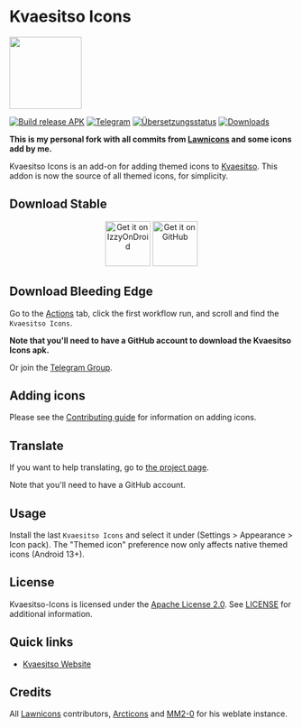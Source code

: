 # Kvaesitso Icons
<img src="https://github.com/daywalk3r666/Kvaesitso-Icons/blob/main/app/src/main/res/mipmap-xxxhdpi/ic_launcher_round.png" width="128">

[![Build release APK](https://github.com/daywalk3r666/Kvaesitso-Icons/actions/workflows/build_release_apk.yml/badge.svg)](https://github.com/daywalk3r666/Kvaesitso-Icons/actions/workflows/build_release_apk.yml)
[![Telegram](https://img.shields.io/endpoint?url=https%3A%2F%2Ftg.sumanjay.workers.dev%2FKvaesitsoIcons)](https://t.me/KvaesitsoIcons)
[![Übersetzungsstatus](https://i18n.mm20.de/widgets/kvaesitso-icons/-/strings/svg-badge.svg)](https://i18n.mm20.de/projects/kvaesitso-icons/strings)
[![Downloads](https://img.shields.io/github/downloads/daywalk3r666/Kvaesitso-Icons/total)](https://github.com/daywalk3r666/Kvaesitso-Icons/releases)


**This is my personal fork with all commits from [Lawnicons](https://github.com/LawnchairLauncher/lawnicons) and some icons add by me.**

Kvaesitso Icons is an add-on for adding themed icons to [Kvaesitso](https://github.com/MM2-0/Kvaesitso).
This addon is now the source of all themed icons, for simplicity.


## Download Stable

<div align="center">

[<img src="https://gitlab.com/IzzyOnDroid/repo/-/raw/master/assets/IzzyOnDroid.png" alt="Get it on IzzyOnDroid" height="80">](https://apt.izzysoft.de/fdroid/index/apk/de.kvaesitso.icons)
[<img src="https://raw.githubusercontent.com/vadret/android/master/assets/get-github.png" alt="Get it on GitHub" height="80">](https://github.com/daywalk3r666/Kvaesitso-Icons/releases)

</div>

## Download Bleeding Edge

Go to the [Actions](https://github.com/daywalk3r666/lawnicons/actions/workflows/build_release_apk.yml) tab,
click the first workflow run, and scroll and find the `Kvaesitso Icons`.

**Note that you'll need to have a GitHub account to download the Kvaesitso Icons apk.**

Or join the [Telegram Group](https://t.me/KvaesitsoIcons).

## Adding icons

Please see the [Contributing guide](CONTRIBUTING.md) for information on adding icons.

## Translate

If you want to help translating, go to [the project page](https://i18n.mm20.de/projects/kvaesitso-icons/strings/).

Note that you'll need to have a GitHub account.

## Usage

Install the last `Kvaesitso Icons` and select it under (Settings > Appearance > Icon pack).
The "Themed icon" preference now only affects native themed icons (Android 13+).

## License

Kvaesitso-Icons is licensed under the [Apache License 2.0](https://www.apache.org/licenses/LICENSE-2.0). See [LICENSE](LICENSE) for additional information.

## Quick links

- [Kvaesitso Website](https://kvaesitso.mm20.de/)

## Credits

All [Lawnicons](https://github.com/LawnchairLauncher/lawnicons) contributors, [Arcticons](https://github.com/Donnnno/Arcticons) and [MM2-0](https://github.com/MM2-0) for his weblate instance.
